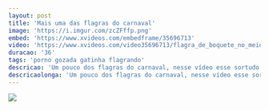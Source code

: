 ```yaml
---
layout: post
title: 'Mais uma das flagras do carnaval'
image: 'https://i.imgur.com/zcZFffp.png'
embed: 'https://www.xvideos.com/embedframe/35696713'
video: 'https://www.xvideos.com/video35696713/flagra_de_boquete_no_meio_da_rave_de_carnaval'
duracao: '36'
tags: 'porno gozada gatinha flagrando'
descricao: 'Um pouco dos flagras do carnaval, nesse vídeo esse sortudo ganha um boquete no meio do carnaval. Quão bêbada será que ela estava?'
descricaolonga: 'Um pouco dos flagras do carnaval, nesse vídeo esse sortudo ganha um boquete no meio do carnaval. Quão bêbada será que ela estava?<br/>Sem dúvida deve ter sido um carnaval bem animado.'
---
```

<a href="{{ page.url | prepend: site.baseurl | prepend: site.url }}"><img src="{{ page.image }}" /></a>
